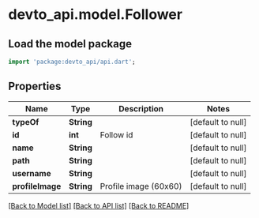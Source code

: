 # devto_api.model.Follower

## Load the model package
```dart
import 'package:devto_api/api.dart';
```

## Properties
Name | Type | Description | Notes
------------ | ------------- | ------------- | -------------
**typeOf** | **String** |  | [default to null]
**id** | **int** | Follow id | [default to null]
**name** | **String** |  | [default to null]
**path** | **String** |  | [default to null]
**username** | **String** |  | [default to null]
**profileImage** | **String** | Profile image (60x60) | [default to null]

[[Back to Model list]](../README.md#documentation-for-models) [[Back to API list]](../README.md#documentation-for-api-endpoints) [[Back to README]](../README.md)


